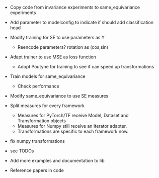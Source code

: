 * Copy code from invariance experiments to same_equivariance experiments

* Add parameter to modelconfig to indicate if should add classification head

* Modify training for SE to use parameters as Y
    * Reencode parameters? rotation as (cos,sin)
* Adapt trainer to use MSE as loss function
    * Adopt Poutyne for training to see if can speed up transformations 
* Train models for same_equivariance
    * Check performance
* Modify same_equivariance to use SE measures

* Split measures for every framework
    * Measures for PyTorch/TF receive Model, Dataset and Transformation objects
    * Measures for Numpy still receive an Iterator adapter. 
    * Transformations are specific to each framework now.
* fix numpy transformations
* see TODOs
  
* Add more examples and documentation to lib
* Reference papers in code
